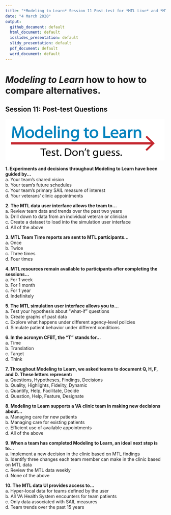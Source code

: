 ```yaml
---
title: "*Modeling to Learn* Session 11 Post-test for *MTL Live* and *MTL Video*"
date: "4 March 2020"
output: 
  github_document: default
  html_document: default
  ioslides_presentation: default
  slidy_presentation: default
  pdf_document: default
  word_document: default
---
```


# *Modeling to Learn* how to how to compare alternatives.
<!-- MTL Logo, HTML img tag -->
## Session 11: Post-test Questions	
<img src = "https://raw.githubusercontent.com/lzim/teampsd/teampsd_style/mtl_logo/mtl_testdontguess_sm.png"
     height = "130" width = "500">  

**1. Experiments and decisions throughout Modeling to Learn have been guided by...**  
a. Your team’s shared vision  
b. Your team’s future schedules  
c. Your team’s primary SAIL measure of interest  
d. Your veterans’ clinic appointments  

**2. The MTL data user interface allows the team to...**  
a. Review team data and trends over the past two years  
b. Drill down to data from an individual veteran or clinician  
c. Create a dataset to load into the simulation user interface  
d. All of the above  

**3. MTL Team Time reports are sent to MTL participants...**  
a. Once  
b. Twice  
c. Three times  
d. Four times  

**4. MTL resources remain available to participants after completing the sessions...**  
a. For 1 week  
b. For 1 month  
c. For 1 year  
d. Indefinitely  

**5. The MTL simulation user interface allows you to...**  
a. Test your hypothesis about “what-if” questions  
b. Create graphs of past data  
c. Explore what happens under different agency-level policies  
d. Simulate patient behavior under different conditions  

**6. In the acronym CFBT, the “T” stands for...**  
a. Time  
b. Translation  
c. Target  
d. Think  

**7. Throughout Modeling to Learn, we asked teams to document Q, H, F, and D. These letters represent:**  
a. Questions, Hypotheses, Findings, Decisions  
b. Quality, Highlights, Fidelity, Dynamic  
c. Quantify, Help, Facilitate, Decide  
d. Question, Help, Feature, Designate  

**8. Modeling to Learn supports a VA clinic team in making new decisions about...**  
a. Managing care for new patients  
b. Managing care for existing patients  
c. Efficient use of available appointments  
d. All of the above  

**9. When a team has completed Modeling to Learn, an ideal next step is to...**  
a. Implement a new decision in the clinic based on MTL findings  
b. Identify three changes each team member can make in the clinic based on MTL data  
c. Review the MTL data weekly  
d. None of the above  

**10. The MTL data UI provides access to...**  
a. Hyper-local data for teams defined by the user  
b. All VA Health System encounters for team patients  
c. Only data associated with SAIL measures  
d. Team trends over the past 15 years  
